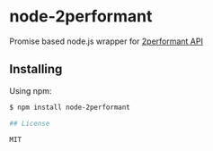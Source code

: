 # node-2performant

Promise based node.js wrapper for [2performant API](https://doc.2performant.com)

## Installing

Using npm:

```bash
$ npm install node-2performant

## License

MIT
